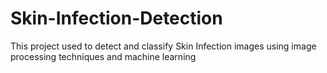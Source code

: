 # Skin-Infection-Detection
This project used to detect and classify Skin Infection images using image processing techniques and machine learning
